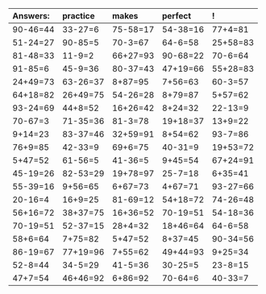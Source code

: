 | Answers: | practice | makes | perfect | ! |
| :--- | :--- | :--- | :--- | :--- |
| 90-46=44 | 33-27=6 | 75-58=17 | 54-38=16 | 77+4=81 | 
| 51-24=27 | 90-85=5 | 70-3=67 | 64-6=58 | 25+58=83 | 
| 81-48=33 | 11-9=2 | 66+27=93 | 90-68=22 | 70-6=64 | 
| 91-85=6 | 45-9=36 | 80-37=43 | 47+19=66 | 55+28=83 | 
| 24+49=73 | 63-26=37 | 8+87=95 | 7+56=63 | 60-3=57 | 
| 64+18=82 | 26+49=75 | 54-26=28 | 8+79=87 | 5+57=62 | 
| 93-24=69 | 44+8=52 | 16+26=42 | 8+24=32 | 22-13=9 | 
| 70-67=3 | 71-35=36 | 81-3=78 | 19+18=37 | 13+9=22 | 
| 9+14=23 | 83-37=46 | 32+59=91 | 8+54=62 | 93-7=86 | 
| 76+9=85 | 42-33=9 | 69+6=75 | 40-31=9 | 19+53=72 | 
| 5+47=52 | 61-56=5 | 41-36=5 | 9+45=54 | 67+24=91 | 
| 45-19=26 | 82-53=29 | 19+78=97 | 25-7=18 | 6+35=41 | 
| 55-39=16 | 9+56=65 | 6+67=73 | 4+67=71 | 93-27=66 | 
| 20-16=4 | 16+9=25 | 81-69=12 | 54+18=72 | 74-26=48 | 
| 56+16=72 | 38+37=75 | 16+36=52 | 70-19=51 | 54-18=36 | 
| 70-19=51 | 52-37=15 | 28+4=32 | 18+46=64 | 64-6=58 | 
| 58+6=64 | 7+75=82 | 5+47=52 | 8+37=45 | 90-34=56 | 
| 86-19=67 | 77+19=96 | 7+55=62 | 49+44=93 | 9+25=34 | 
| 52-8=44 | 34-5=29 | 41-5=36 | 30-25=5 | 23-8=15 | 
| 47+7=54 | 46+46=92 | 6+86=92 | 70-64=6 | 40-33=7 | 
